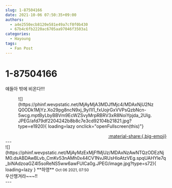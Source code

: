 ```yaml
---
slug: 1-87504166
date: 2021-10-06 07:50:35+09:00
authors:
  - a4e2550ecb8120e581e49a7cf0f0b430
  - 67b4c6fb2220ac6705aa97046f3503a1
categories:
  - Hayoung
tags:
  - Fan Post
---
```


# 1-87504166

<div class="post-container" markdown="1">
<div class="content-container md-sidebar__scrollwrap" markdown="1">

얘들아 밖에 비온다!!!
<figure markdown="1">
![](https://phinf.wevpstatic.net/MjAyMjA3MDJfMjc4/MDAxNjU2NzQ0ODk1MjYz.Xo29pg8ncN9xj_9yI1I1_fxUojrGxVVPsQzbNcn-5wcg.mptByLbyBBVm9EcWZSvyMrpRBRV3xR8NoiYpjda_2UIg.JPEG/afd79df2204242b8b8c7e3cd92104b21821.jpg?type=e1920){ loading=lazy onclick="openFullscreen(this)"}
</figure>


</div>
</div>

<div style="text-align: right;" markdown="1">
<a href="https://weverse.io/fromis9/fanpost/1-87504166" style="text-align: right;">:material-share:{.big-emoji}</a>
</div>
---

<div class="comments-container md-sidebar__scrollwrap" markdown="1">
<div class="comment" markdown="1">
<div class='id-container' markdown="1">
![](https://phinf.wevpstatic.net/MjAyMzExMjFfMjUz/MDAxNzAwNTQzODEzNjM0.dsABDAwBLvb_CmKv53nAMh0x44CV1NvJRUsHloAtzVEg.spqUAHYle7q_biNAdzoaGZ4l5soReNS5ww6awFUlCa0g.JPEG/image.jpg?type=s72){ loading=lazy }
**<span class="artist">하영</span>** <small>Oct 06 2021, 07:50</small><br>
</div>
<div class='comment-body' markdown="1">
우산챙겨라~~~!!
</div>
</div>
</div>
---
